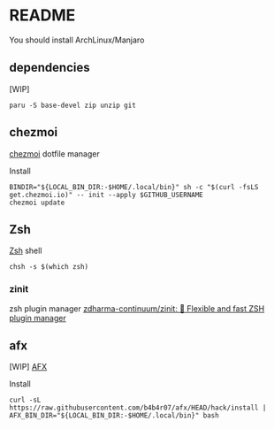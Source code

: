 # README
You should install ArchLinux/Manjaro

## dependencies
[WIP]
```
paru -S base-devel zip unzip git
```

## chezmoi
[chezmoi](https://www.chezmoi.io/)
dotfile manager

Install
```
BINDIR="${LOCAL_BIN_DIR:-$HOME/.local/bin}" sh -c "$(curl -fsLS get.chezmoi.io)" -- init --apply $GITHUB_USERNAME
chezmoi update
```

## Zsh
[Zsh](https://www.zsh.org/)
shell

```
chsh -s $(which zsh)
```

### zinit
zsh plugin manager
[zdharma-continuum/zinit: 🌻 Flexible and fast ZSH plugin manager](https://github.com/zdharma-continuum/zinit)


## afx
[WIP]
[AFX](https://babarot.me/afx/)


Install
```
curl -sL https://raw.githubusercontent.com/b4b4r07/afx/HEAD/hack/install | AFX_BIN_DIR="${LOCAL_BIN_DIR:-$HOME/.local/bin}" bash
```
